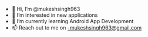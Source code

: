 - 👋 Hi, I’m @mukeshsingh963
- 👀 I’m interested in new applications
- 🌱 I’m currently learning Android App Development
- 📫 Reach out to me on -mukeshsingh963@gmail.com

<!---
mukeshsingh963/mukeshsingh963 is a ✨ special ✨ repository because its `README.md` (this file) appears on your GitHub profile.
You can click the Preview link to take a look at your changes.
--->

